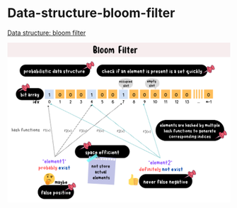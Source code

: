 # Data-structure-bloom-filter
[Data structure: bloom filter](https://yuminlee2.medium.com/data-structure-bloom-filter-6f3af51944ef)

![bloom-filter-summary-card](https://github.com/ClaireLee22/data-structure-bloom-filter/blob/main/images/Bloom%20Filter.png)
